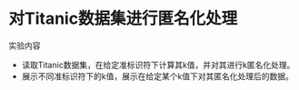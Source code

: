 # 对Titanic数据集进行匿名化处理

实验内容
- 读取Titanic数据集，在给定准标识符下计算其k值，并对其进行k匿名化处理。
- 展示不同准标识符下的k值，展示在给定某个k值下对其匿名化处理后的数据。


